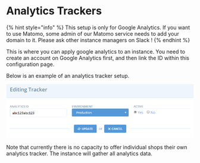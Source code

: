 # Analytics Trackers

{% hint style="info" %}
This setup is only for Google Analytics. If you want to use Matomo, some admin of our Matomo service needs to add your domain to it. Please ask other instance managers on Slack !
{% endhint %}

This is where you can apply google analytics to an instance. You need to create an account on Google Analytics first, and then link the ID within this configuration page.

Below is an example of an analytics tracker setup.

![](../.gitbook/assets/analytics.png)

Note that currently there is no capacity to offer individual shops their own analytics tracker. The instance will gather all analytics data.

